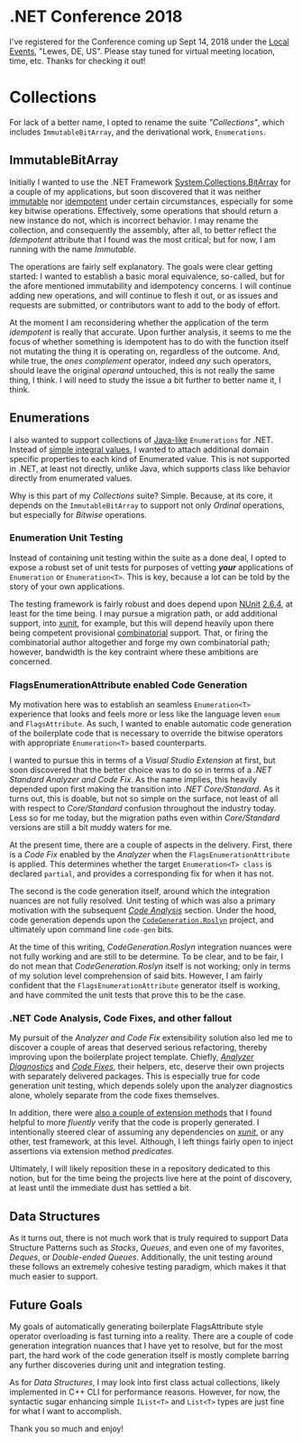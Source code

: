 # .NET Conference 2018

I've registered for the Conference coming up Sept 14, 2018 under the [Local Events](http://www.dotnetconf.net/local-events), "Lewes, DE, US". Please stay tuned for virtual meeting location, time, etc. Thanks for checking it out!

# Collections

For lack of a better name, I opted to rename the suite *"Collections"*, which includes ``ImmutableBitArray``, and the derivational work, ``Enumerations``.

## ImmutableBitArray

Initially I wanted to use the .NET Framework [System.Collections.BitArray](http://msdn.microsoft.com/en-us/library/system.collections.bitarray.aspx) for a couple of my applications, but soon discovered that it was neither [immutable](http://en.wikipedia.org/wiki/Immutable_object) nor [idempotent](http://en.wikipedia.org/wiki/Idempotence) under certain circumstances, especially for some key bitwise operations. Effectively, some operations that should return a new instance do not, which is incorrect behavior. I may rename the collection, and consequently the assembly, after all, to better reflect the *Idempotent* attribute that I found was the most critical; but for now, I am running with the name *Immutable*.

The operations are fairly self explanatory. The goals were clear getting started: I wanted to establish a basic moral equivalence, so-called, but for the afore mentioned immutability and idempotency concerns. I will continue adding new operations, and will continue to flesh it out, or as issues and requests are submitted, or contributors want to add to the body of effort.

At the moment I am reconsidering whether the application of the term *idempotent* is really that accurate. Upon further analysis, it seems to me the focus of whether something is idempotent has to do with the function itself not mutating the thing it is operating on, regardless of the outcome. And, while true, the *ones complement* operator, indeed *any* such operators, should leave the original *operand* untouched, this is not really the same thing, I think. I will need to study the issue a bit further to better name it, I think.

## Enumerations

I also wanted to support collections of [Java-like](http://docs.oracle.com/javase/7/docs/api/java/lang/Enum.html) ``Enumerations`` for .NET. Instead of [simple integral values](http://docs.microsoft.com/en-us/dotnet/csharp/language-reference/keywords/enum), I wanted to attach additional domain specific properties to each kind of Enumerated value. This is not supported in .NET, at least not directly, unlike Java, which supports class like behavior directly from enumerated values.

Why is this part of my *Collections* suite? Simple. Because, at its core, it depends on the ``ImmutableBitArray`` to support not only *Ordinal* operations, but especially for *Bitwise* operations.

### Enumeration Unit Testing

Instead of containing unit testing within the suite as a done deal, I opted to expose a robust set of unit tests for purposes of vetting ***your*** applications of ``Enumeration`` or ``Enumeration<T>``. This is key, because a lot can be told by the story of your own applications.

The testing framework is fairly robust and does depend upon [NUnit](http://nunit.org/) [2.6.4](http://www.nuget.org/packages/NUnit/2.6.4), at least for the time being. I may pursue a migration path, or add additional support, into [xunit](http://xunit.github.io/), for example, but this will depend heavily upon there being competent provisional [combinatorial](http://github.com/AArnott/Xunit.Combinatorial/) support. That, or firing the combinatorial author altogether and forge my own combinatorial path; however, bandwidth is the key contraint where these ambitions are concerned.

### FlagsEnumerationAttribute enabled Code Generation

My motivation here was to establish an seamless ``Enumeration<T>`` experience that looks and feels more or less like the language leven ``enum`` and ``FlagsAttribute``. As such, I wanted to enable automatic code generation of the boilerplate code that is necessary to override the bitwise operators with appropriate ``Enumeration<T>`` based counterparts.

I wanted to pursue this in terms of a *Visual Studio Extension* at first, but soon discovered that the better choice was to do so in terms of a *.NET Standard Analyzer and Code Fix*. As the name implies, this heavily depended upon first making the transition into *.NET Core/Standard*. As it turns out, this is doable, but not so simple on the surface, not least of all with respect to *Core/Standard* confusion throughout the industry today. Less so for me today, but the migration paths even within *Core/Standard* versions are still a bit muddy waters for me.

At the present time, there are a couple of aspects in the delivery. First, there is a *Code Fix* enabled by the *Analyzer* when the ``FlagsEnumerationAttribute`` is applied. This determines whether the target ``Enumeration<T> class`` is declared ``partial``, and provides a corresponding fix for when it has not.

The second is the code generation itself, around which the integration nuances are not fully resolved. Unit testing of which was also a primary motivation with the subsequent [*Code Analysis*](#net-code-analysis-code-fixes-and-other-fallout) section. Under the hood, code generation depends upon the [``CodeGeneration.Roslyn``](/AArnott/CodeGeneration.Roslyn) project, and ultimately upon command line ``code-gen`` bits.

At the time of this writing, *CodeGeneration.Roslyn* integration nuances were not fully working and are still to be determine. To be clear, and to be fair, I do not mean that *CodeGeneration.Roslyn* itself is not working; only in terms of my solution level comprehension of said bits. However, I am fairly confident that the ``FlagsEnumerationAttribute`` generator itself is working, and have commited the unit tests that prove this to be the case.

### .NET Code Analysis, Code Fixes, and other fallout

My pursuit of the *Analyzer and Code Fix* extensibility solution also led me to discover a couple of areas that deserved serious refactoring, thereby improving upon the boilerplate project template. Chiefly, [*Analyzer Diagnostics*](/mwpowellhtx/Kingdom.Collections/tree/master/src/Kingdom.CodeAnalysis.Verifiers.Diagnostics) and [*Code Fixes*](/mwpowellhtx/Kingdom.Collections/tree/master/src/Kingdom.CodeAnalysis.Verifiers.CodeFixes), their helpers, etc, deserve their own projects with separately delivered packages. This is especially true for code generation unit testing, which depends solely upon the analyzer diagnostics alone, wholely separate from the code fixes themselves.

In addition, there were [also a couple of extension methods](/mwpowellhtx/Kingdom.Collections/tree/master/src/Kingdom.CodeAnalysis.Verification) that I found helpful to more *fluently* verify that the code is properly generated. I intentionally steered clear of assuming any dependencies on [*xunit*](/xunit/xunit), or any other, test framework, at this level. Although, I left things fairly open to inject assertions via extension method *predicates*.

Ultimately, I will likely reposition these in a repository dedicated to this notion, but for the time being the projects live here at the point of discovery, at least until the immediate dust has settled a bit.

## Data Structures

As it turns out, there is not much work that is truly required to support Data Structure Patterns such as *Stacks*, *Queues*, and even one of my favorites, *Deques*, or *Double-ended Queues*. Additionally, the unit testing around these follows an extremely cohesive testing paradigm, which makes it that much easier to support.

## Future Goals

My goals of automatically generating boilerplate FlagsAttribute style operator overloading is fast turning into a reality. There are a couple of code generation integration nuances that I have yet to resolve, but for the most part, the hard work of the code generation itself is mostly complete barring any further discoveries during unit and integration testing.

As for *Data Structures*, I may look into first class actual collections, likely implemented in C++ CLI for performance reasons. However, for now, the syntactic sugar enhancing simple ``IList<T>`` and ``List<T>`` types are just fine for what I want to accomplish.

Thank you so much and enjoy!
